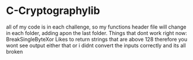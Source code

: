 # C-Cryptographylib
all of my code is in each challenge, so my functions header file will change 
in each folder, adding apon the last folder.
Things that dont work right now:
BreakSingleByteXor Likes to return strings that are above 128 therefore you wont see output
either that or i didnt convert the inputs correctly and its all broken
